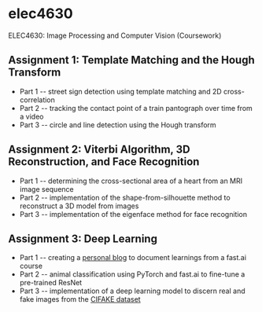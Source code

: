 # elec4630

ELEC4630: Image Processing and Computer Vision (Coursework)

## Assignment 1: Template Matching and the Hough Transform

- Part 1 -- street sign detection using template matching and 2D cross-correlation
- Part 2 -- tracking the contact point of a train pantograph over time from a video
- Part 3 -- circle and line detection using the Hough transform

## Assignment 2: Viterbi Algorithm, 3D Reconstruction, and Face Recognition

- Part 1 -- determining the cross-sectional area of a heart from an MRI image sequence
- Part 2 -- implementation of the shape-from-silhouette method to reconstruct a 3D model from images
- Part 3 -- implementation of the eigenface method for face recognition

## Assignment 3: Deep Learning

- Part 1 -- creating a [personal blog](https://deren-teo.github.io/) to document learnings from a fast.ai course
- Part 2 -- animal classification using PyTorch and fast.ai to fine-tune a pre-trained ResNet
- Part 3 -- implementation of a deep learning model to discern real and fake images from the [CIFAKE dataset](https://www.kaggle.com/datasets/birdy654/cifake-real-and-ai-generated-synthetic-images)
